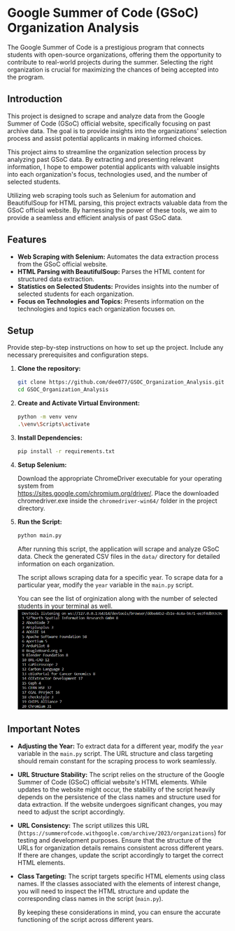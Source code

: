 # Google Summer of Code (GSoC) Organization Analysis

The Google Summer of Code is a prestigious program that connects students with open-source organizations, offering them the opportunity to contribute to real-world projects during the summer. Selecting the right organization is crucial for maximizing the chances of being accepted into the program.

## Introduction

This project is designed to scrape and analyze data from the Google Summer of Code (GSoC) official website, specifically focusing on past archive data. The goal is to provide insights into the organizations' selection process and assist potential applicants in making informed choices.

This project aims to streamline the organization selection process by analyzing past GSoC data. By extracting and presenting relevant information, I hope to empower potential applicants with valuable insights into each organization's focus, technologies used, and the number of selected students.

Utilizing web scraping tools such as Selenium for automation and BeautifulSoup for HTML parsing, this project extracts valuable data from the GSoC official website. By harnessing the power of these tools, we aim to provide a seamless and efficient analysis of past GSoC data.


## Features

- **Web Scraping with Selenium:** Automates the data extraction process from the GSoC official website.
- **HTML Parsing with BeautifulSoup:** Parses the HTML content for structured data extraction.
- **Statistics on Selected Students:** Provides insights into the number of selected students for each organization.
- **Focus on Technologies and Topics:** Presents information on the technologies and topics each organization focuses on.

## Setup

Provide step-by-step instructions on how to set up the project. Include any necessary prerequisites and configuration steps.

1. **Clone the repository:**
   
   ```bash
   git clone https://github.com/dee077/GSOC_Organization_Analysis.git
   cd GSOC_Organization_Analysis
   ```

2. **Create and Activate Virtual Environment:**

    ```bash
    python -m venv venv
    .\venv\Scripts\activate
    ```

3. **Install Dependencies:**

    ```bash
    pip install -r requirements.txt
    ```

4. **Setup Selenium:**
    
    Download the appropriate ChromeDriver executable for your operating system from    
    https://sites.google.com/chromium.org/driver/. Place the downloaded chromedriver.exe inside the 
    `chromedriver-win64/` folder in the project directory.

5. **Run the Script:**

    ```bash
    python main.py
    ```
    After running this script, the application will scrape and analyze GSoC data. Check the generated CSV files in 
    the `data/` directory for detailed information on each organization.

    The script allows scraping data for a specific year. To scrape data for a particular year, modify the `year` 
    variable in the `main.py` script.
    
    You can see the list of orginization along with the number of selected students in your terminal as well.
    ![terminal_output](images/ss.png)

## Important Notes

- **Adjusting the Year:**
    To extract data for a different year, modify the `year` variable in the `main.py` script. The URL structure 
    and class targeting should remain constant for the scraping process to work seamlessly.


- **URL Structure Stability:**
    The script relies on the structure of the Google Summer of Code (GSoC) official website's HTML elements. While 
    updates to the website might occur, the stability of the script heavily depends on the persistence of the 
    class 
    names and structure used for data extraction. If the website undergoes significant changes, you may need to 
    adjust the script accordingly.

- **URL Consistency:**
    The script utilizes this URL (`https://summerofcode.withgoogle.com/archive/2023/organizations`) for testing 
    and development purposes. Ensure that the structure of the URLs for organization details remains consistent 
    across different years. If there are changes, update the script accordingly to target the correct HTML 
    elements.

- **Class Targeting:**
    The script targets specific HTML elements using class names. If the classes associated with the elements of 
    interest change, you will need to inspect the HTML structure and update the corresponding class names in the 
    script (`main.py`).

    By keeping these considerations in mind, you can ensure the accurate functioning of the script across 
    different years.

